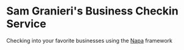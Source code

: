 # Sam Granieri's Business Checkin Service

Checking into your favorite businesses using the [Napa](http://github.com/bellycard/napa) framework
